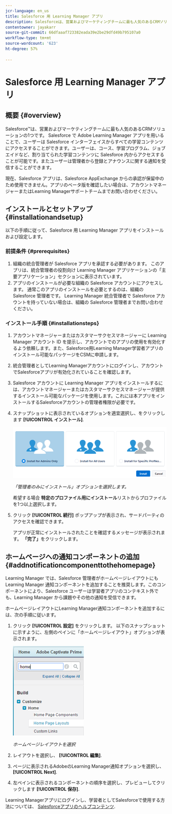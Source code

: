 ```yaml
---
jcr-language: en_us
title: Salesforce 用 Learning Manager アプリ
description: Salesforceは、営業およびマーケティングチームに最も人気のあるCRMソリューションの1つです。 Salesforce で Adobe Learning Manager アプリを用いることで、ユーザーは Salesforce インターフェイスからすべての学習コンテンツにアクセスすることができます。ユーザーは、コース、学習プログラム、ジョブエイドなど、割り当てられた学習コンテンツに Salesforce 内からアクセスすることが可能です。またユーザーは管理者から登録とアナウンスに関する通知を受信することができます。
contentowner: jayakarr
source-git-commit: 66dfaaaf723382eada39e2be29dfd49b795107a0
workflow-type: tm+mt
source-wordcount: '623'
ht-degree: 57%

---
```




# Salesforce 用 Learning Manager アプリ

## 概要 {#overview}

Salesforce™は、営業およびマーケティングチームに最も人気のあるCRMソリューションの1つです。 Salesforce で Adobe Learning Manager アプリを用いることで、ユーザーは Salesforce インターフェイスからすべての学習コンテンツにアクセスすることができます。ユーザーは、コース、学習プログラム、ジョブエイドなど、割り当てられた学習コンテンツに Salesforce 内からアクセスすることが可能です。またユーザーは管理者から登録とアナウンスに関する通知を受信することができます。

現在、Salesforce アプリは、Salesforce AppExchange からの承認が保留中のため使用できません。アプリのベータ版を確認したい場合は、アカウントマネージャーまたはLearning Managerサポートチームまでお問い合わせください。

## インストールとセットアップ {#installationandsetup}

以下の手順に従って、Salesforce 用 Learning Manager アプリをインストールおよび設定します。

### 前提条件 {#prerequisites}

1. 組織の統合管理者が Salesforce アプリを承認する必要があります。 このアプリは、統合管理者の役割向け Learning Manager アプリケーションの「主要アプリケーション」セクションに表示されています。
1. アプリのインストールが必要な組織の Salesforce アカウントにアクセスします。 通常このアプリのインストールを必要とするのは、組織の Salesforce 管理者です。 Learning Manager 統合管理者で Salesforce アカウントを持っていない場合は、組織の Salesforce 管理者までお問い合わせください。

### インストール手順 {#installationsteps}

1. アカウントマネージャーまたはカスタマーサクセスマネージャーに Learning Manager アカウント ID を提示し、アカウントでのアプリの使用を有効化するよう依頼します。また、Salesforce用Learning Manager学習者アプリのインストール可能なパッケージをCSMに申請します。

1. 統合管理者としてLearning Managerアカウントにログインし、アカウントでSalesforceアプリが有効化されていることを確認します。

1. Salesforce アカウントに Learning Manager アプリをインストールするには、アカウントマネージャーまたはカスタマーサクセスマネージャーが提供するインストール可能なパッケージを使用します。これには本アプリをインストールするSalesforceアカウントの管理者権限が必要です。

1. スナップショットに表示されているオプションを適宜選択し、をクリックします **[!UICONTROL インストール]**.

   ![](assets/install-options.png)

   *「管理者のみにインストール」オプションを選択します。*

   希望する場合 **特定のプロファイル用にインストール**&#x200B;リストからプロファイルを1つ以上選択します。

1. クリック **[!UICONTROL 続行]** ポップアップが表示され、サードパーティのアクセスを確認できます。

   アプリが正常にインストールされたことを確認するメッセージが表示されます。 **「完了」**&#x200B;をクリックします。

## ホームページへの通知コンポーネントの追加 {#addnotificationcomponenttothehomepage}

Learning Manager では、Salesforce 管理者がホームページレイアウトにも Learning Manager 通知コンポーネントを追加することを推奨します。このコンポーネントにより、Salesforce ユーザーは学習者アプリのコンテキスト外でも、Learning Manager から課題やその他の通知を受信できます。

ホームページレイアウトにLearning Manager通知コンポーネントを追加するには、次の手順に従います。

1. クリック **[!UICONTROL 設定]** をクリックします。 以下のスナップショットに示すように、左側のペインに「ホームページレイアウト」オプションが表示されます。

   ![](assets/homepage-component.png)

   *ホームページレイアウトを選択*

1. レイアウトを選択し、 **[!UICONTROL 編集]**.
1. ページに表示されるAdobeのLearning Manager通知オプションを選択し、 **[!UICONTROL Next]**.
1. 左ペインに表示されるコンポーネントの順序を選択し、プレビューしてクリックします **[!UICONTROL 保存]**.

Learning Managerアプリにログインし、学習者としてSalesforceで使用する方法については、 [Salesforceアプリのヘルプコンテンツ](../../learners/feature-summary/sfdc-app.md).
